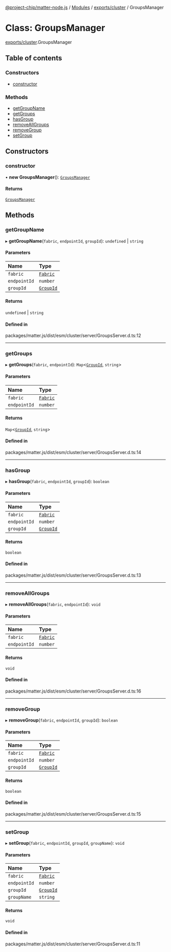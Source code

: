 [@project-chip/matter-node.js](../README.md) / [Modules](../modules.md) / [exports/cluster](../modules/exports_cluster.md) / GroupsManager

# Class: GroupsManager

[exports/cluster](../modules/exports_cluster.md).GroupsManager

## Table of contents

### Constructors

- [constructor](exports_cluster.GroupsManager.md#constructor)

### Methods

- [getGroupName](exports_cluster.GroupsManager.md#getgroupname)
- [getGroups](exports_cluster.GroupsManager.md#getgroups)
- [hasGroup](exports_cluster.GroupsManager.md#hasgroup)
- [removeAllGroups](exports_cluster.GroupsManager.md#removeallgroups)
- [removeGroup](exports_cluster.GroupsManager.md#removegroup)
- [setGroup](exports_cluster.GroupsManager.md#setgroup)

## Constructors

### constructor

• **new GroupsManager**(): [`GroupsManager`](exports_cluster.GroupsManager.md)

#### Returns

[`GroupsManager`](exports_cluster.GroupsManager.md)

## Methods

### getGroupName

▸ **getGroupName**(`fabric`, `endpointId`, `groupId`): `undefined` \| `string`

#### Parameters

| Name | Type |
| :------ | :------ |
| `fabric` | [`Fabric`](exports_fabric.Fabric.md) |
| `endpointId` | `number` |
| `groupId` | [`GroupId`](../modules/exports_datatype.md#groupid) |

#### Returns

`undefined` \| `string`

#### Defined in

packages/matter.js/dist/esm/cluster/server/GroupsServer.d.ts:12

___

### getGroups

▸ **getGroups**(`fabric`, `endpointId`): `Map`\<[`GroupId`](../modules/exports_datatype.md#groupid), `string`\>

#### Parameters

| Name | Type |
| :------ | :------ |
| `fabric` | [`Fabric`](exports_fabric.Fabric.md) |
| `endpointId` | `number` |

#### Returns

`Map`\<[`GroupId`](../modules/exports_datatype.md#groupid), `string`\>

#### Defined in

packages/matter.js/dist/esm/cluster/server/GroupsServer.d.ts:14

___

### hasGroup

▸ **hasGroup**(`fabric`, `endpointId`, `groupId`): `boolean`

#### Parameters

| Name | Type |
| :------ | :------ |
| `fabric` | [`Fabric`](exports_fabric.Fabric.md) |
| `endpointId` | `number` |
| `groupId` | [`GroupId`](../modules/exports_datatype.md#groupid) |

#### Returns

`boolean`

#### Defined in

packages/matter.js/dist/esm/cluster/server/GroupsServer.d.ts:13

___

### removeAllGroups

▸ **removeAllGroups**(`fabric`, `endpointId`): `void`

#### Parameters

| Name | Type |
| :------ | :------ |
| `fabric` | [`Fabric`](exports_fabric.Fabric.md) |
| `endpointId` | `number` |

#### Returns

`void`

#### Defined in

packages/matter.js/dist/esm/cluster/server/GroupsServer.d.ts:16

___

### removeGroup

▸ **removeGroup**(`fabric`, `endpointId`, `groupId`): `boolean`

#### Parameters

| Name | Type |
| :------ | :------ |
| `fabric` | [`Fabric`](exports_fabric.Fabric.md) |
| `endpointId` | `number` |
| `groupId` | [`GroupId`](../modules/exports_datatype.md#groupid) |

#### Returns

`boolean`

#### Defined in

packages/matter.js/dist/esm/cluster/server/GroupsServer.d.ts:15

___

### setGroup

▸ **setGroup**(`fabric`, `endpointId`, `groupId`, `groupName`): `void`

#### Parameters

| Name | Type |
| :------ | :------ |
| `fabric` | [`Fabric`](exports_fabric.Fabric.md) |
| `endpointId` | `number` |
| `groupId` | [`GroupId`](../modules/exports_datatype.md#groupid) |
| `groupName` | `string` |

#### Returns

`void`

#### Defined in

packages/matter.js/dist/esm/cluster/server/GroupsServer.d.ts:11
